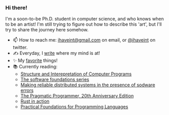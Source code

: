 ### Hi there!

I'm a soon-to-be Ph.D. student in computer science, and who knows when to be an artist!
I'm still trying to figure out how to describe this 'art', but I'll try to share the journey here somehow.

- 📫 How to reach me: ihaveint@gmail.com on email, or [@ihaveint](https://twitter.com/ihaveint) on twitter.
- ✍️ Everyday, I <a href="https://ihaveint.github.io">write</a> where my mind is at!
- ✨ My <a href="https://ihaveint.github.io/interests/">favorite</a> things!
- 📚 Currently reading: 
  <ul>
    <li>
      <a href="https://mitpress.mit.edu/sites/default/files/sicp/full-text/book/book.html">Structure and Interepretation of Computer Programs</a>
    </li>
    <li>
      <a href="https://softwarefoundations.cis.upenn.edu">The software foundations series</a>
    </li>
    <li>
      <a href="https://erlang.org/download/armstrong_thesis_2003.pdf">Making reliable distributed systems in the presence of sodware errors</a>
    </li>
    <li>
      <a href="https://pragprog.com/titles/tpp20/the-pragmatic-programmer-20th-anniversary-edition/">The Pragmatic Programmer, 20th Anniversary Edition</a>
    </li>
    <li>
      <a href="https://www.manning.com/books/rust-in-action">Rust in action</a>
    </li>
    <li>
      <a href="https://www.cs.cmu.edu/~rwh/pfpl.html">Practical Foundations for Programming Languages</a>
    </li>
  </ul>
